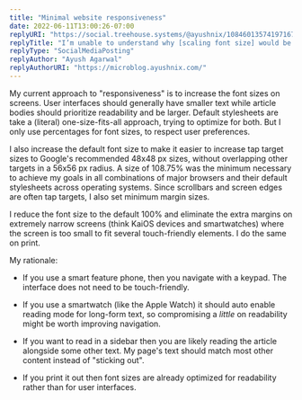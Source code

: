 ```yaml
---
title: "Minimal website responsiveness"
date: 2022-06-11T13:00:26-07:00
replyURI: "https://social.treehouse.systems/@ayushnix/108460135741971671"
replyTitle: "I’m unable to understand why [scaling font size] would be required"
replyType: "SocialMediaPosting"
replyAuthor: "Ayush Agarwal"
replyAuthorURI: "https://microblog.ayushnix.com/"
---
```

My current approach to "responsiveness" is to increase the font sizes on screens. User interfaces should generally have smaller text while article bodies should prioritize readability and be larger. Default stylesheets are take a (literal) one-size-fits-all approach, trying to optimize for both. But I only use percentages for font sizes, to respect user preferences.

I also increase the default font size to make it easier to increase tap target sizes to Google's recommended 48x48&nbsp;px sizes, without overlapping other targets in a 56x56&nbsp;px radius. A size of 108.75% was the minimum necessary to achieve my goals in all combinations of major browsers and their default stylesheets across operating systems. Since scrollbars and screen edges are often tap targets, I also set minimum margin sizes.

I reduce the font size to the default 100% and eliminate the extra margins on extremely narrow screens (think KaiOS devices and smartwatches) where the screen is too small to fit several touch-friendly elements. I do the same on print.

My rationale:

- If you use a smart feature phone, then you navigate with a keypad. The interface does not need to be touch-friendly.

- If you use a smartwatch (like the Apple Watch) it should auto enable reading mode for long-form text, so compromising a _little_ on readability might be worth improving navigation.

- If you want to read in a sidebar then you are likely reading the article alongside some other text. My page's text should match most other content instead of "sticking out".

- If you print it out then font sizes are already optimized for readability rather than for user interfaces.


